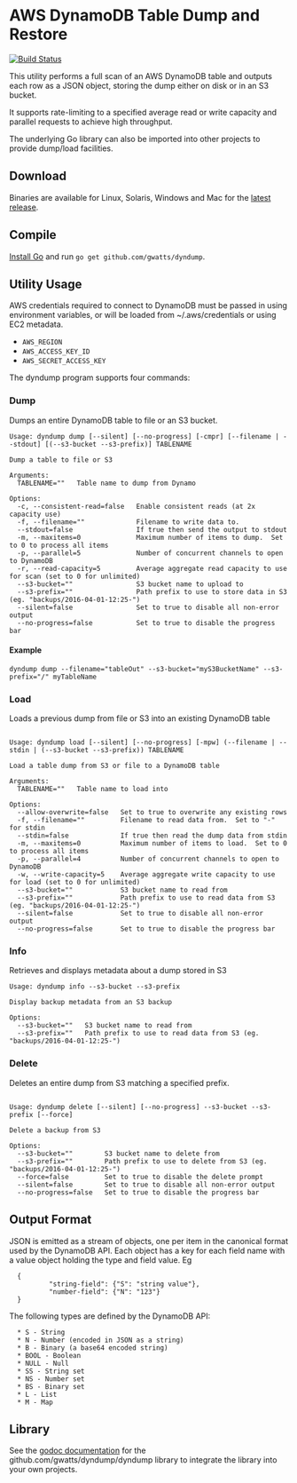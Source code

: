 # AWS DynamoDB Table Dump and Restore

[![Build Status](https://travis-ci.org/gwatts/dyndump.svg?branch=master)](https://travis-ci.org/gwatts/dyndump)


This utility performs a full scan of an AWS DynamoDB table and outputs each
row as a JSON object, storing the dump either on disk or in an S3 bucket.

It supports rate-limiting to a specified average read or write capacity and 
parallel requests to achieve high throughput.

The underlying Go library can also be imported into other projects to provide
dump/load facilities.

## Download

Binaries are available for Linux, Solaris, Windows and Mac for the
[latest release](https://github.com/gwatts/dyndump/releases).

## Compile

[Install Go](https://golang.org/doc/install) and run 
`go get github.com/gwatts/dyndump`.

## Utility Usage

AWS credentials required to connect to DynamoDB must be passed in using
environment variables, or will be loaded from ~/.aws/credentials or using EC2 metadata.

* `AWS_REGION`
* `AWS_ACCESS_KEY_ID`
* `AWS_SECRET_ACCESS_KEY`

The dyndump program supports four commands:

### Dump

Dumps an entire DynamoDB table to file or an S3 bucket.

```
Usage: dyndump dump [--silent] [--no-progress] [-cmpr] [--filename | --stdout] [(--s3-bucket --s3-prefix)] TABLENAME

Dump a table to file or S3

Arguments:
  TABLENAME=""   Table name to dump from Dynamo

Options:
  -c, --consistent-read=false   Enable consistent reads (at 2x capacity use)
  -f, --filename=""             Filename to write data to.
  --stdout=false                If true then send the output to stdout
  -m, --maxitems=0              Maximum number of items to dump.  Set to 0 to process all items
  -p, --parallel=5              Number of concurrent channels to open to DynamoDB
  -r, --read-capacity=5         Average aggregate read capacity to use for scan (set to 0 for unlimited)
  --s3-bucket=""                S3 bucket name to upload to
  --s3-prefix=""                Path prefix to use to store data in S3 (eg. "backups/2016-04-01-12:25-")
  --silent=false                Set to true to disable all non-error output
  --no-progress=false           Set to true to disable the progress bar
```
#### Example

```
dyndump dump --filename="tableOut" --s3-bucket="myS3BucketName" --s3-prefix="/" myTableName
```


### Load

Loads a previous dump from file or S3 into an existing DynamoDB table

```

Usage: dyndump load [--silent] [--no-progress] [-mpw] (--filename | --stdin | (--s3-bucket --s3-prefix)) TABLENAME

Load a table dump from S3 or file to a DynamoDB table

Arguments:
  TABLENAME=""   Table name to load into

Options:
  --allow-overwrite=false   Set to true to overwrite any existing rows
  -f, --filename=""         Filename to read data from.  Set to "-" for stdin
  --stdin=false             If true then read the dump data from stdin
  -m, --maxitems=0          Maximum number of items to load.  Set to 0 to process all items
  -p, --parallel=4          Number of concurrent channels to open to DynamoDB
  -w, --write-capacity=5    Average aggregate write capacity to use for load (set to 0 for unlimited)
  --s3-bucket=""            S3 bucket name to read from
  --s3-prefix=""            Path prefix to use to read data from S3 (eg. "backups/2016-04-01-12:25-")
  --silent=false            Set to true to disable all non-error output
  --no-progress=false       Set to true to disable the progress bar
```

### Info

Retrieves and displays metadata about a dump stored in S3

```
Usage: dyndump info --s3-bucket --s3-prefix

Display backup metadata from an S3 backup

Options:
  --s3-bucket=""   S3 bucket name to read from
  --s3-prefix=""   Path prefix to use to read data from S3 (eg. "backups/2016-04-01-12:25-")
```

### Delete

Deletes an entire dump from S3 matching a specified prefix.

```

Usage: dyndump delete [--silent] [--no-progress] --s3-bucket --s3-prefix [--force]

Delete a backup from S3

Options:
  --s3-bucket=""        S3 bucket name to delete from
  --s3-prefix=""        Path prefix to use to delete from S3 (eg. "backups/2016-04-01-12:25-")
  --force=false         Set to true to disable the delete prompt
  --silent=false        Set to true to disable all non-error output
  --no-progress=false   Set to true to disable the progress bar
```


## Output Format

JSON is emitted as a stream of objects, one per item in the canonical format
used by the DynamoDB API.  Each object has a key for each field name with a
value object holding the type and field value.  Eg

```
  {
          "string-field": {"S": "string value"},
          "number-field": {"N": "123"}
  }
```

The following types are defined by the DynamoDB API:

```
  * S - String
  * N - Number (encoded in JSON as a string)
  * B - Binary (a base64 encoded string)
  * BOOL - Boolean
  * NULL - Null
  * SS - String set
  * NS - Number set
  * BS - Binary set
  * L - List
  * M - Map
```


## Library

See the [godoc documentation](https://godoc.org/github.com/gwatts/dyndump/dyndump)
for the github.com/gwatts/dyndump/dyndump library to integrate the library into
your own projects.
